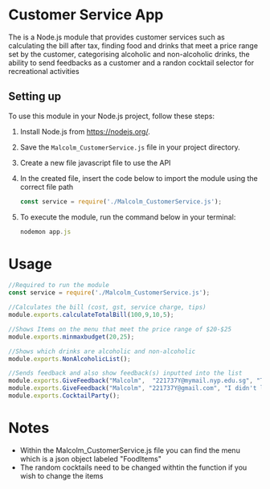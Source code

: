 # Customer Service App

The is a Node.js module that provides customer services such as calculating the bill after tax, finding food and drinks that meet a price range set by the customer, categorising alcoholic and non-alcoholic drinks, the ability to send feedbacks as a customer and a randon cocktail selector for recreational activities

## Setting up

To use this module in your Node.js project, follow these steps:

1. Install Node.js from https://nodejs.org/.
2. Save the `Malcolm_CustomerService.js` file in your project directory.
3. Create a new file javascript file to use the API
4. In the created file, insert the code below to import the module using the correct file path

    ```js
    const service = require('./Malcolm_CustomerService.js');
    ```
5. To execute the module, run the command below in your terminal:

    ```js
    nodemon app.js
    ```

# Usage

```js
//Required to run the module
const service = require('./Malcolm_CustomerService.js');

//Calculates the bill (cost, gst, service charge, tips)
module.exports.calculateTotalBill(100,9,10,5);

//Shows Items on the menu that meet the price range of $20-$25
module.exports.minmaxbudget(20,25);

//Shows which drinks are alcoholic and non-alcoholic
module.exports.NonAlcoholicList();

//Sends feedback and also show feedback(s) inputted into the list
module.exports.GiveFeedback("Malcolm",  "221737Y@mymail.nyp.edu.sg", "The food tasted like it was made with love");
module.exports.GiveFeedback("Malcolm", "221737Y@gmail.com", "I didn't like the food", "P@ssw0rd!");
module.exports.CocktailParty();
```
# Notes

- Within the Malcolm_CustomerService.js file you can find the menu which is a json object labeled "FoodItems"
- The random cocktails need to be changed withtin the function if you wish to change the items